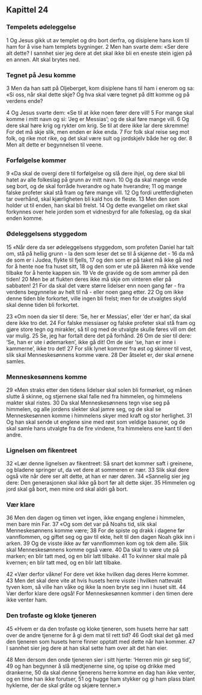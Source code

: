 ## Kapittel 24

### Tempelets ødeleggelse

1 Og Jesus gikk ut av templet og dro bort derfra, og disiplene hans kom til ham for å vise ham templets bygninger.
2 Men han svarte dem: «Ser dere alt dette? I sannhet sier jeg dere at det skal ikke bli en eneste stein igjen på en annen. Alt skal brytes ned.

### Tegnet på Jesu komme

3 Men da han satt på Oljeberget, kom disiplene hans til ham i enerom og sa: «Si oss, når skal dette skje? Og hva skal være tegnet på ditt komme og på verdens ende?

4 Og Jesus svarte dem: «Se til at ikke noen fører dere vill!
5 For mange skal komme i mitt navn og si: ‘Jeg er Messias’; og de skal føre mange vill.
6 Og dere skal høre krig og rykter om krig. Se til at dere ikke lar dere skremme! For det må skje slik, men enden er ikke enda.
7 For folk skal reise seg mot folk, og rike mot rike, og det skal være sult og jordskjelv både her og der.
8 Men alt dette er begynnelsen til veene.

### Forfølgelse kommer

9 «Da skal de overgi dere til forfølgelse og slå dere ihjel, og dere skal bli hatet av alle folkeslag på grunn av mitt navn.
10 Og da skal mange vende seg bort, og de skal forråde hverandre og hate hverandre;
11 og mange falske profeter skal stå fram og føre mange vill.
12 Og fordi urettferdigheten tar overhånd, skal kjærligheten bli kald hos de fleste.
13 Men den som holder ut til enden, han skal bli frelst.
14 Og dette evangeliet om riket skal forkynnes over hele jorden som et vidnesbyrd for alle folkeslag, og da skal enden komme.

### Ødeleggelsens styggedom

15 «Når dere da ser ødeleggelsens styggedom, som profeten Daniel har talt om, stå på hellig grunn - la den som leser det se til å skjønne det -
16 da må de som er i Judea, flykte til fjells,
17 og den som er på taket må ikke gå ned for å hente noe fra huset sitt,
18 og den som er ute på åkeren må ikke vende tilbake for å hente kappen sin.
19 Ve de gravide og de som ammer på den tiden!
20 Men be at flukten deres ikke må skje om vinteren eller på sabbaten!
21 For da skal det være større lidelser enn noen gang før - fra verdens begynnelse av helt til nå - eller noen gang etter.
22 Og om ikke denne tiden ble forkortet, ville ingen bli frelst; men for de utvalgtes skyld skal denne tiden bli forkortet.

23 «Om noen da sier til dere: ‘Se, her er Messias’, eller ‘der er han’, da skal dere ikke tro det.
24 For falske messiaser og falske profeter skal stå fram og gjøre store tegn og mirakler, så til og med de utvalgte skulle føres vill om det var mulig.
25 Se, jeg har fortalt dere det på forhånd.
26 Om de sier til dere: ‘Se, han er ute i ødemarken’, ikke gå dit! Om de sier ‘se, han er inne i kammerne’, ikke tro det!
27 For slik lynet kommer fra øst og skinner til vest, slik skal Menneskesønnens komme være.
28 Der åtselet er, der skal ørnene samles.

### Menneskesønnens komme

29 «Men straks etter den tidens lidelser skal solen bli formørket, og månen slutte å skinne, og stjernene skal falle ned fra himmelen, og himmelens makter skal ristes.
30 Da skal Menneskesønnens tegn vise seg på himmelen, og alle jordens slekter skal jamre seg, og de skal se Menneskesønnen komme i himmelens skyer med kraft og stor herlighet.
31 Og han skal sende ut englene sine med røst som veldige basuner, og de skal samle hans utvalgte fra de fire vindene, fra himmelens ene kant til den andre.

### Lignelsen om fikentreet

32 «Lær denne lignelsen av fikentreet: Så snart det kommer saft i greinene, og bladene springer ut, da vet dere at sommeren er nær.
33 Slik skal dere også vite når dere ser alt dette, at han er nær døren.
34 «Sannelig sier jeg dere: Den generasjonen skal ikke gå bort før alt dette skjer.
35 Himmelen og jord skal gå bort, men mine ord skal aldri gå bort.

### Vær klare

36 Men den dagen og timen vet ingen, ikke engang englene i himmelen, men bare min Far.
37 «Og som det var på Noahs tid, slik skal Menneskesønnens komme være;
38 For de spiste og drakk i dagene før vannflommen, og giftet seg og gav til ekte, helt til den dagen Noah gikk inn i arken.
39 Og de visste ikke av før vannflommen kom og tok dem alle. Slik skal Menneskesønnens komme også være.
40 Da skal to være ute på marken; en blir tatt med, og en blir latt tilbake.
41 To kvinner skal male på kvernen; en blir tatt med, og en blir latt tilbake.

42 «Vær derfor våkne! For dere vet ikke hvilken dag deres Herre kommer.
43 Men det skal dere vite at hvis husets herre visste i hvilken nattevakt tyven kom, så ville han våke og ikke la noen bryte seg inn i huset sitt.
44 Vær derfor klare dere også! For Menneskesønnen kommer i den timen dere ikke venter ham.

### Den trofaste og kloke tjeneren

45 «Hvem er da den trofaste og kloke tjeneren, som husets herre har satt over de andre tjenerne for å gi dem mat til rett tid?
46 Godt skal det gå med den tjeneren som husets herre finner opptatt med dette når han kommer.
47 I sannhet sier jeg dere at han skal sette ham over alt det han eier.

48 Men dersom den onde tjeneren sier i sitt hjerte: ‘Herren min gir seg tid’,
49 og han begynner å slå medtjenerne sine, og spise og drikke med drankerne,
50 da skal denne tjenerens herre komme en dag han ikke venter, og en time han ikke forutser,
51 og hugge ham stykker og gi ham plass blant hyklerne, der de skal gråte og skjære tenner.»
